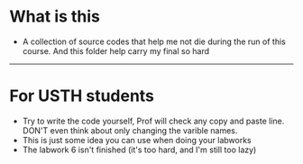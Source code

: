 # What is this
- A collection of source codes that help me not die during the run of this course. And this folder help carry my final so hard

---
# For USTH students
- Try to write the code yourself, Prof will check any copy and paste line. DON'T even think about only changing the varible names. 
- This is just some idea you can use when doing your labworks
- The labwork 6 isn't finished (it's too hard, and I'm still too lazy) 